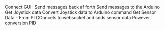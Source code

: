 Connect GUI- Send messages back af forth
Send messages to the Arduino
Get Joystick data
Convert Joystick data to Arduino command
Get Sensor Data - From PI
    COnncets to websocket and snds sensor data
Powever conversion
PID
